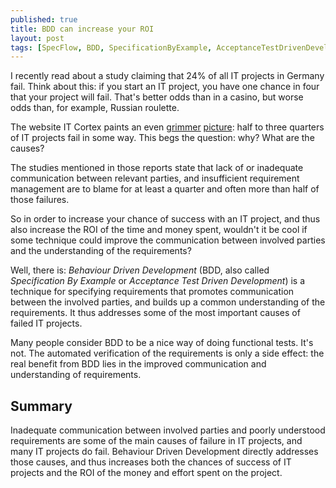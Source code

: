 ```yaml
---
published: true
title: BDD can increase your ROI
layout: post
tags: [SpecFlow, BDD, SpecificationByExample, AcceptanceTestDrivenDevelopment]
---
```

I recently read about a study claiming that 24% of all IT projects in Germany fail. Think about this: if you start an IT project, you have one chance in four that your project will fail. That's better odds than in a casino, but worse odds than, for example, Russian roulette.

The website IT Cortex paints an even [grimmer](http://www.it-cortex.com/Stat_Failure_Cause.htm) [picture](http://www.it-cortex.com/Stat_Failure_Rate.htm): half to three quarters of IT projects fail in some way. This begs the question: why? What are the causes?

The studies mentioned in those reports state that lack of or inadequate communication between relevant parties, and insufficient requirement management are to blame for at least a quarter and often more than half of those failures.

So in order to increase your chance of success with an IT project, and thus also increase the ROI of the time and money spent, wouldn't it be cool if some technique could improve the communication between involved parties and the understanding of the requirements?

Well, there is: *Behaviour Driven Development* (BDD, also called *Specification By Example* or *Acceptance Test Driven Development*) is a technique for specifying requirements that promotes communication between the involved parties, and builds up a common understanding of the requirements. It thus addresses some of the most important causes of failed IT projects.

Many people consider BDD to be a nice way of doing functional tests. It's not. The automated verification of the requirements is only a side effect: the real benefit from BDD lies in the improved communication and understanding of requirements.

## Summary

Inadequate communication between involved parties and poorly understood requirements are some of the main causes of failure in IT projects, and many IT projects do fail. Behaviour Driven Development directly addresses those causes, and thus increases both the chances of success of IT projects and the ROI of the money and effort spent on the project.